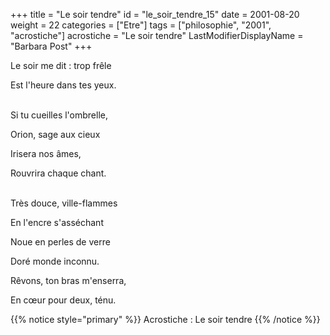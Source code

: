 +++
title = "Le soir tendre"
id = "le_soir_tendre_15"
date = 2001-08-20
weight = 22
categories = ["Etre"]
tags = ["philosophie", "2001", "acrostiche"]
acrostiche = "Le soir tendre"
LastModifierDisplayName = "Barbara Post"
+++

Le soir me dit : trop frêle

Est l'heure dans tes yeux.

 \
Si tu cueilles l'ombrelle,

Orion, sage aux cieux

Irisera nos âmes,

Rouvrira chaque chant.

 \
Très douce, ville-flammes

En l'encre s'asséchant

Noue en perles de verre

Doré monde inconnu.

Rêvons, ton bras m'enserra,

En cœur pour deux, ténu.

{{% notice style="primary" %}}
Acrostiche : Le soir tendre
{{% /notice %}}
